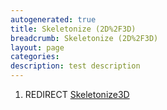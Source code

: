 ```yaml
---
autogenerated: true
title: Skeletonize (2D%2F3D)
breadcrumb: Skeletonize (2D%2F3D)
layout: page
categories: 
description: test description
---
```


1.  REDIRECT [Skeletonize3D](Skeletonize3D )
